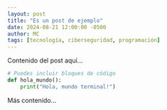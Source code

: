 ```yaml
---
layout: post
title: "Es un post de ejemplo"
date: 2024-08-21 12:00:00 -0500
author: MC
tags: [tecnología, ciberseguridad, programación]
---
```


Contenido del post aquí...

```python
# Puedes incluir bloques de código
def hola_mundo():
    print("Hola, mundo terminal!")
```

Más contenido...
